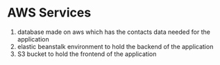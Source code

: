 # AWS Services

1. database made on aws which has the contacts data needed for the application
2. elastic beanstalk environment to hold the backend of the application
3. S3 bucket to hold the frontend of the application
